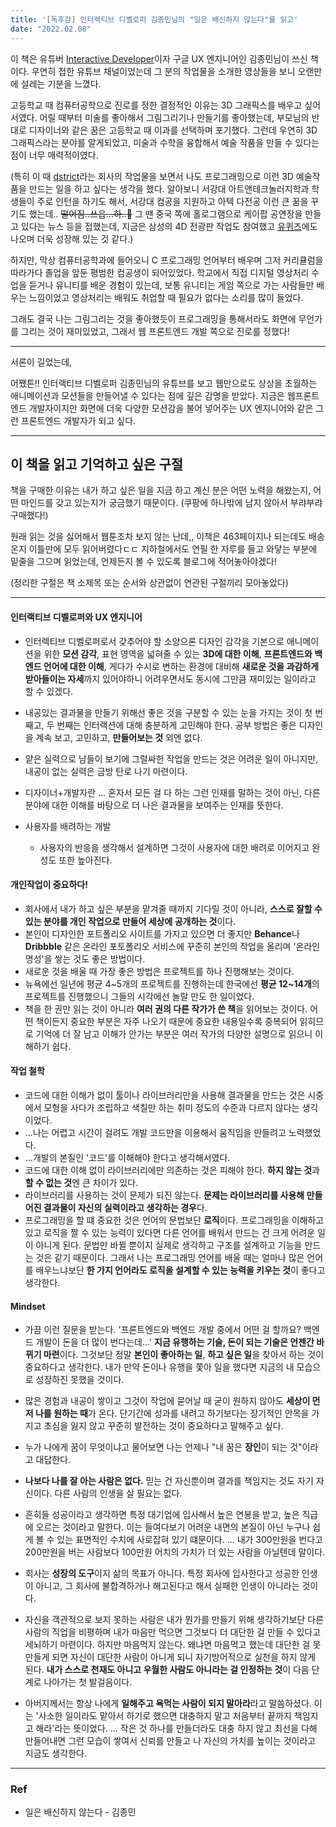 ```yaml
---
title: '[독후감] 인터렉티브 디벨로퍼 김종민님의 "일은 배신하지 않는다"를 읽고'
date: "2022.02.08"
---
```


이 책은 유튜버 [Interactive Developer](https://www.youtube.com/c/cmiscm)이자 구글 UX 엔지니어인 김종민님이 쓰신 책이다.
우연히 접한 유튜브 채널이었는데 그 분의 작업물을 소개한 영상들을 보니 오랜만에 설레는 기분을 느꼈다.

고등학교 때 컴퓨터공학으로 진로를 정한 결정적인 이유는 3D 그래픽스를 배우고 싶어서였다. 어릴 때부터 미술를 좋아해서 그림그리기나 만들기를 좋아했는데, 부모님의 반대로 디자이너와 같은 꿈은 고등학교 때 이과를 선택하며 포기했다. 그런데 우연히 3D 그래픽스라는 분야를 알게되었고, 미술과 수학을 융합해서 예술 작품을 만들 수 있다는 점이 너무 매력적이였다.

(특히 이 때 [dstrict](https://www.dstrict.com/)라는 회사의 작업물을 보면서 나도 프로그래밍으로 이런 3D 예술작품을 만드는 일을 하고 싶다는 생각을 했다. 알아보니 서강대 아트앤테크놀러지학과 학생들이 주로 인턴을 하기도 해서, 서강대 컴공을 지원하고 아텍 다전공 이런 큰 꿈을 꾸기도 했는데.. ~~떨어짐..쓰읍...하..🥲~~ 그 땐 중국 쪽에 홀로그램으로 케이팝 공연장을 만들고 있다는 뉴스 등을 접했는데, 지금은 삼성의 4D 전광판 작업도 참여했고 [유퀴즈](https://www.youtube.com/watch?v=hEllnPMdsnE)에도 나오며 더욱 성장해 있는 것 같다.)

하지만, 막상 컴퓨터공학과에 들어오니 C 프로그래밍 언어부터 배우며 그저 커리큘럼을 따라가다 졸업을 앞둔 평범한 컴공생이 되어있었다.
학교에서 직접 디지털 영상처리 수업을 듣거나 유니티를 배운 경험이 있는데, 보통 유니티는 게임 쪽으로 가는 사람들만 배우는 느낌이었고 영상처리는 배워도 취업할 때 필요가 없다는 소리를 많이 들었다.

그래도 결국 나는 그림그리는 것을 좋아했듯이 프로그래밍을 통해서라도 화면에 무언가를 그리는 것이 재미있었고, 그래서 웹 프론트엔드 개발 쪽으로 진로를 정했다!

---

서론이 길었는데,

어쨌튼!! 인터랙티브 디벨로퍼 김종민님의 유튜브를 보고 웹만으로도 상상을 초월하는 애니메이션과 모션들을 만들어낼 수 있다는 점에 깊은 감명을 받았다. 지금은 웹프론트엔드 개발자이지만 화면에 더욱 다양한 모션감을 불어 넣어주는 UX 엔지니어와 같은 그런 프론트엔드 개발자가 되고 싶다.

---

## 이 책을 읽고 기억하고 싶은 구절

책을 구매한 이유는 내가 하고 싶은 일을 지금 하고 계신 분은 어떤 노력을 해왔는지, 어떤 마인드를 갖고 있는지가 궁금했기 때문이다. (쿠팡에 하나밖에 남지 않아서 부랴부랴 구매했다!)

원래 읽는 것을 싫어해서 웹툰조차 보지 않는 난데,, 이책은 463페이지나 되는데도 배송온지 이틀만에 모두 읽어버렸다ㄷㄷ
지하철에서도 연필 한 자루를 들고 와닿는 부분에 밑줄을 그으며 읽었는데, 언제든지 볼 수 있도록 블로그에 적어놓아야겠다!

(정리한 구절은 책 소제목 또는 순서와 상관없이 연관된 구절끼리 모아놓았다)

---

#### 인터랙티브 디벨로퍼와 UX 엔지니어

- 인터렉티브 디벨로퍼로서 갖추어야 할 소양으론 디자인 감각을 기본으로 애니메이션을 위한 **모션 감각**, 표현 영역을 넓혀줄 수 있는 **3D에 대한 이해**, **프론트엔드와 백엔드 언어에 대한 이해**, 게다가 수시로 변하는 환경에 대비해 **새로운 것을 과감하게 받아들이는 자세**까지 있어야하니 어려우면서도 동시에 그만큼 재미있는 일이라고 할 수 있겠다.
- 내공있는 결과물을 만들기 위해선 좋은 것을 구분할 수 있는 눈을 가지는 것이 첫 번째고, 두 번째는 인터랙션에 대해 충분하게 고민해야 한다. 공부 방법은 좋은 디자인을 계속 보고, 고민하고, **만들어보는 것** 외엔 없다.
- 얕은 실력으로 남들이 보기에 그럴싸한 작업을 만드는 것은 어려운 일이 아니지만, 내공이 없는 실력은 금방 탄로 나기 마련이다.
- 디자이너+개발자란 ... 혼자서 모든 걸 다 하는 그런 인재를 말하는 것이 아닌, 다른 분야에 대한 이해를 바탕으로 더 나은 결과물을 보여주는 인재를 뜻한다.

- 사용자를 배려하는 개발

  - 사용자의 반응을 생각해서 설계하면 그것이 사용자에 대한 배려로 이어지고 완성도 또한 높아진다.

#### 개인작업이 중요하다!

- 회사에서 내가 하고 싶은 부분을 맡겨줄 때까지 기다릴 것이 아니라, **스스로 잘할 수 있는 분야를 개인 작업으로 만들어 세상에 공개하는 것**이다.
- 본인이 디자인한 포트폴리오 사이트를 가지고 있으면 더 좋지만 **Behance**나 **Dribbble** 같은 온라인 포토폴리오 서비스에 꾸준히 본인의 작업을 올리며 '온라인 명성'을 쌓는 것도 좋은 방법이다.
- 새로운 것을 배울 때 가장 좋은 방법은 프로젝트를 하나 진행해보는 것이다.
- 뉴욕에선 일년에 평균 4\~5개의 프로젝트를 진행하는데 한국에선 **평균 12\~14개**의 프로젝트를 진행했으니 그들의 시각에선 놀랄 만도 한 일이었다.
- 책을 한 권만 읽는 것이 아니라 **여러 권의 다른 작가가 쓴 책**을 읽어보는 것이다. 어떤 책이든지 중요한 부분은 자주 나오기 때문에 중요한 내용일수록 중복되어 읽히므로 기억에 더 잘 남고 이해가 안가는 부분은 여러 작가의 다양한 설명으로 읽으니 이해하기 쉽다.

#### 작업 철학

- 코드에 대한 이해가 없이 툴이나 라이브러리만을 사용해 결과물을 만드는 것은 시중에서 모형을 사다가 조립하고 색칠만 하는 취미 정도의 수준과 다르지 않다는 생긱이었다.
- ...나는 어렵고 시간이 걸려도 개발 코드만을 이용해서 움직임을 만들려고 노력했었다.
- ...개발의 본질인 '코드'를 이해해야 한다고 생각해서였다.
- 코드에 대한 이해 없이 라이브러리에만 의존하는 것은 피해야 한다. **하지 않는 것**과 **할 수 없는 것**엔 큰 차이가 있다.
- 라이브러리를 사용하는 것이 문제가 되진 않는다. **문제는 라이브러리를 사용해 만들어진 결과물이 자신의 실력이라고 생각하는 경우**다.
- 프로그래밍을 할 떄 중요한 것은 언어의 문법보단 **로직**이다. 프로그래밍을 이해하고 있고 로직을 짤 수 있는 능력이 있다면 다른 언어를 배워서 만드는 건 크게 어려운 일이 아니게 된다. 문법만 바뀔 뿐이지 실제로 생각하고 구조를 설계하고 기능을 만드는 것은 같기 때문이다. 그래서 나는 프로그래밍 언어를 배울 때는 얼마나 많은 언어를 배우느냐보단 **한 가지 언어라도 로직을 설계할 수 있는 능력을 키우는 것**이 좋다고 생각한다.

#### Mindset

- 가끔 이런 질문을 받는다. '프론트엔드와 백엔드 개발 중에서 어떤 걸 할까요? 백엔드 개발이 돈을 더 많이 번다는데...' **지금 유행하는 기술, 돈이 되는 기술은 언젠간 바뀌기 마련**이다. 그것보단 정말 **본인이 좋아하는 일**, **하고 싶은 일**을 찾아서 하는 것이 중요하다고 생각한다. 내가 만약 돈이나 유행을 쫓아 일을 했다면 지금의 내 모습으로 성장하진 못했을 것이다.

- 많은 경험과 내공이 쌓이고 그것이 작업에 묻어날 때 굳이 원하지 않아도 **세상이 먼저 나를 원하는 때**가 온다. 단기간에 성과를 내려고 하기보다는 장기적인 안목을 가지고 초심을 잃지 않고 꾸준히 발전하는 것이 중요하다고 말해주고 싶다.

- 누가 나에게 꿈이 무엇이냐고 물어보면 나는 언제나 "내 꿈은 **장인**이 되는 것"이라고 대답한다.

- **나보다 나를 잘 아는 사람은 없다.** 믿는 건 자신뿐이며 결과를 책임지는 것도 자기 자신이다. 다른 사람의 인생을 살 필요는 없다.

- 흔히들 성공이라고 생각하면 특정 대기업에 입사해서 높은 연봉을 받고, 높은 직급에 오르는 것이라고 말한다. 이는 들여다보기 어려운 내면의 본질이 아닌 누구나 쉽게 볼 수 있는 표면적인 수치에 사로잡혀 있기 떄문이다. ... 내가 300만원을 번다고 200만원을 버는 사람보다 100만원 어치의 가치가 더 있는 사람을 아닐텐데 말이다.

- 회사는 **성장의 도구**이지 삶의 목표가 아니다. 특정 회사에 입사한다고 성공한 인생이 아니고, 그 회사에 불합격하거나 해고된다고 해서 실패한 인생이 아니라는 것이다.

- 자신을 객관적으로 보지 못하는 사람은 내가 뭔가를 만들기 위해 생각하기보단 다른 사람의 직업을 비평하며 내가 마음만 먹으면 그것보다 더 대단한 걸 만들 수 있다고 세뇌하기 마련이다. 하지만 마음먹지 않는다. 왜냐면 마음먹고 했는데 대단한 걸 못만들게 되면 자신이 대단한 사람이 아니게 되니 자기방어적으로 실천을 하지 않게 된다. **내가 스스로 천재도 아니고 우월한 사람도 아니라는 걸 인정하는 것**이 다음 단계로 나아가는 첫 발걸음이다.

- 아버지께서는 항상 나에게 **일해주고 욕먹는 사람이 되지 말아라**라고 말씀하셨다. 이는 '사소한 일이라도 맡아서 하기로 했으면 대충하지 말고 처음부터 끝까지 책임지고 해라'라는 뜻이었다. ... 작은 것 하나를 만들더라도 대충 하지 않고 최선을 다해 만들어내면 그런 모습이 쌓여서 신뢰를 만들고 나 자신의 가치를 높이는 것이라고 지금도 생각한다.

---

### Ref

- 일은 배신하지 않는다 - 김종민
